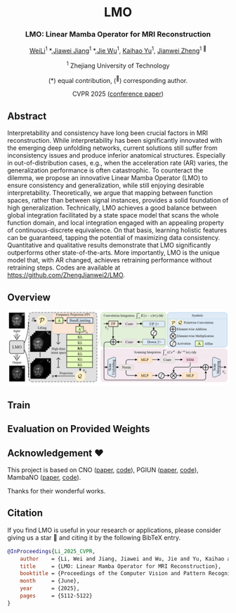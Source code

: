 <div align="center">
<h1>LMO </h1>
<h3>LMO: Linear Mamba Operator for MRI Reconstruction</h3>

[WeiLi]()<sup>1</sup> \*,[Jiawei Jiang]()<sup>1</sup> \*,[Jie Wu]()<sup>1</sup>, [Kaihao Yu]()<sup>1</sup>, [Jianwei Zheng](https://zhengjianwei2.github.io/)<sup>1 :email:</sup>

<sup>1</sup>  Zhejiang University of Technology

(\*) equal contribution, (<sup>:email:</sup>) corresponding author.

CVPR 2025 ([conference paper](https://cvpr.thecvf.com/virtual/2025/poster/35009))

</div>

## Abstract
Interpretability and consistency have long been crucial factors in MRI reconstruction. While interpretability has been significantly innovated with the emerging deep unfolding networks, current solutions still suffer from inconsistency issues and produce inferior anatomical structures. Especially in out-of-distribution cases, e.g., when the acceleration rate (AR) varies, the generalization performance is often catastrophic. To counteract the dilemma, we propose an innovative Linear Mamba Operator (LMO) to ensure consistency and generalization, while still enjoying desirable interpretability. Theoretically, we argue that mapping between function spaces, rather than between signal instances, provides a solid foundation of high generalization. Technically, LMO achieves a good balance between global integration facilitated by a state space model that scans the whole function domain, and local integration engaged with an appealing property of continuous-discrete equivalence. On that basis, learning holistic features can be guaranteed, tapping the potential of maximizing data consistency. Quantitative and qualitative results demonstrate that LMO significantly outperforms other state-of-the-arts. More importantly, LMO is the unique model that, with AR changed, achieves retraining performance without retraining steps. Codes are available at https://github.com/ZhengJianwei2/LMO.

## Overview
<div align="center">
<img src="Figure/Overview.png" />
</div>

## Train

## Evaluation on Provided Weights

## Acknowledgement :heart:
This project is based on CNO ([paper](https://arxiv.org/pdf/2302.01178), [code](https://github.com/camlab-ethz/ConvolutionalNeuralOperator)), PGIUN ([paper](https://ieeexplore.ieee.org/abstract/document/10584139), [code](https://github.com/Jiangjiawei2/PGIUN)), MambaNO ([paper](https://proceedings.neurips.cc/paper_files/paper/2024/hash/5ee553ec47c31e46a1209bb858b30aa5-Abstract-Conference.html), [code](https://github.com/ZhengJianwei2/Mamba-Neural-Operator)). 

Thanks for their wonderful works.

## Citation
If you find LMO is useful in your research or applications, please consider giving us a star 🌟 and citing it by the following BibTeX entry.

```bibtex
@InProceedings{Li_2025_CVPR,
    author    = {Li, Wei and Jiang, Jiawei and Wu, Jie and Yu, Kaihao and Zheng, Jianwei},
    title     = {LMO: Linear Mamba Operator for MRI Reconstruction},
    booktitle = {Proceedings of the Computer Vision and Pattern Recognition Conference (CVPR)},
    month     = {June},
    year      = {2025},
    pages     = {5112-5122}
}
```
